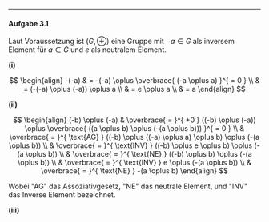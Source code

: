 ***
#### Aufgabe 3.1

Laut Voraussetzung ist $(G, \oplus)$ eine Gruppe mit $-a \in G$ als inversem Element für $a \in G$ und $e$ als neutralem Element.

**(i)**

$$
\begin{align}
-(-a) & = -(-a) \oplus \overbrace{ (-a \oplus a) }^{ = 0 } \\
 & = (-(-a) \oplus (-a)) \oplus a \\
 & = e \oplus a \\
 & = a
\end{align}
$$

**(ii)**

$$
\begin{align}
(-b) \oplus (-a) & \overbrace{ = }^{ +0 } ((-b) \oplus (-a)) \oplus \overbrace{ ((a \oplus b) \oplus (-(a \oplus b))) }^{ = 0 } \\
 & \overbrace{ = }^{ \text{AG} } ((-b) \oplus ((-a) \oplus a) \oplus b) \oplus (-(a \oplus b)) \\
 & \overbrace{ = }^{ \text{INV} } ((-b) \oplus e \oplus b) \oplus (-(a \oplus b)) \\
 & \overbrace{ = }^{ \text{NE} } ((-b) \oplus b) \oplus (-(a \oplus b)) \\
 & \overbrace{ = }^{ \text{INV} } e \oplus (-(a \oplus b)) \\
 & \overbrace{ = }^{ \text{NE} } -(a \oplus b)
\end{align}
$$

Wobei "AG" das Assoziativgesetz, "NE" das neutrale Element, und "INV" das Inverse Element bezeichnet.

**(iii)**

